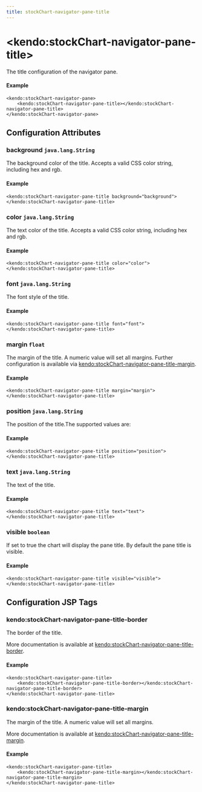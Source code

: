 ```yaml
---
title: stockChart-navigator-pane-title
---
```


# \<kendo:stockChart-navigator-pane-title\>

The title configuration of the navigator pane.

#### Example
    <kendo:stockChart-navigator-pane>
        <kendo:stockChart-navigator-pane-title></kendo:stockChart-navigator-pane-title>
    </kendo:stockChart-navigator-pane>

## Configuration Attributes

### background `java.lang.String`

The background color of the title. Accepts a valid CSS color string, including hex and rgb.

#### Example
    <kendo:stockChart-navigator-pane-title background="background">
    </kendo:stockChart-navigator-pane-title>

### color `java.lang.String`

The text color of the title. Accepts a valid CSS color string, including hex and rgb.

#### Example
    <kendo:stockChart-navigator-pane-title color="color">
    </kendo:stockChart-navigator-pane-title>

### font `java.lang.String`

The font style of the title.

#### Example
    <kendo:stockChart-navigator-pane-title font="font">
    </kendo:stockChart-navigator-pane-title>

### margin `float`

The margin of the title. A numeric value will set all margins. Further configuration is available via [kendo:stockChart-navigator-pane-title-margin](#kendo-stockChart-navigator-pane-title-margin). 

#### Example
    <kendo:stockChart-navigator-pane-title margin="margin">
    </kendo:stockChart-navigator-pane-title>

### position `java.lang.String`

The position of the title.The supported values are:

#### Example
    <kendo:stockChart-navigator-pane-title position="position">
    </kendo:stockChart-navigator-pane-title>

### text `java.lang.String`

The text of the title.

#### Example
    <kendo:stockChart-navigator-pane-title text="text">
    </kendo:stockChart-navigator-pane-title>

### visible `boolean`

If set to true the chart will display the pane title. By default the pane title is visible.

#### Example
    <kendo:stockChart-navigator-pane-title visible="visible">
    </kendo:stockChart-navigator-pane-title>


##  Configuration JSP Tags

### kendo:stockChart-navigator-pane-title-border

The border of the title.

More documentation is available at [kendo:stockChart-navigator-pane-title-border](/api/wrappers/jsp/stockchart/navigator-pane-title-border).

#### Example

    <kendo:stockChart-navigator-pane-title>
        <kendo:stockChart-navigator-pane-title-border></kendo:stockChart-navigator-pane-title-border>
    </kendo:stockChart-navigator-pane-title>

### kendo:stockChart-navigator-pane-title-margin

The margin of the title. A numeric value will set all margins.

More documentation is available at [kendo:stockChart-navigator-pane-title-margin](/api/wrappers/jsp/stockchart/navigator-pane-title-margin).

#### Example

    <kendo:stockChart-navigator-pane-title>
        <kendo:stockChart-navigator-pane-title-margin></kendo:stockChart-navigator-pane-title-margin>
    </kendo:stockChart-navigator-pane-title>

